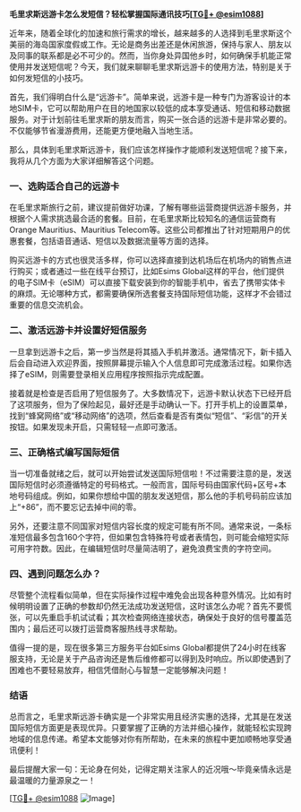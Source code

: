**毛里求斯远游卡怎么发短信？轻松掌握国际通讯技巧[[TG💪+ @esim1088](https://t.me/s/esim1088)]**

近年来，随着全球化的加速和旅行需求的增长，越来越多的人选择到毛里求斯这个美丽的海岛国家度假或工作。无论是商务出差还是休闲旅游，保持与家人、朋友以及同事的联系都是必不可少的。然而，当你身处异国他乡时，如何确保手机能正常使用并发送短信呢？今天，我们就来聊聊毛里求斯远游卡的使用方法，特别是关于如何发短信的小技巧。

首先，我们得明白什么是“远游卡”。简单来说，远游卡是一种专门为游客设计的本地SIM卡，它可以帮助用户在目的地国家以较低的成本享受通话、短信和移动数据服务。对于计划前往毛里求斯的朋友而言，购买一张合适的远游卡是非常必要的。不仅能够节省漫游费用，还能更方便地融入当地生活。

那么，具体到毛里求斯远游卡，我们应该怎样操作才能顺利发送短信呢？接下来，我将从几个方面为大家详细解答这个问题。

### 一、选购适合自己的远游卡

在毛里求斯旅行之前，建议提前做好功课，了解有哪些运营商提供远游卡服务，并根据个人需求挑选最合适的套餐。目前，在毛里求斯比较知名的通信运营商有Orange Mauritius、Mauritius Telecom等。这些公司都推出了针对短期用户的优惠套餐，包括语音通话、短信以及数据流量等方面的选择。

购买远游卡的方式也很灵活多样，你可以选择直接到达机场后在机场内的销售点进行购买；或者通过一些在线平台预订，比如Esims Global这样的平台，他们提供的电子SIM卡（eSIM）可以直接下载安装到你的智能手机中，省去了携带实体卡的麻烦。无论哪种方式，都需要确保所选套餐支持国际短信功能，这样才不会错过重要的信息交流机会。

### 二、激活远游卡并设置好短信服务

一旦拿到远游卡之后，第一步当然是将其插入手机并激活。通常情况下，新卡插入后会自动进入欢迎界面，按照屏幕提示输入个人信息即可完成激活过程。如果你选择了eSIM，则需要登录相关应用程序按照指示完成配置。

接着就是检查是否启用了短信服务了。大多数情况下，远游卡默认状态下已经开启了这项服务，但为了保险起见，最好还是手动确认一下。打开手机上的设置菜单，找到“蜂窝网络”或“移动网络”的选项，然后查看是否有类似“短信”、“彩信”的开关按钮。如果发现未开启，只需轻轻一点即可激活。

### 三、正确格式编写国际短信

当一切准备就绪之后，就可以开始尝试发送国际短信啦！不过需要注意的是，发送国际短信时必须遵循特定的号码格式。一般而言，国际号码由国家代码+区号+本地号码组成。例如，如果你想给中国的朋友发送短信，那么他的手机号码前应该加上“+86”，而不要忘记去掉中间的零。

另外，还要注意不同国家对短信内容长度的规定可能有所不同。通常来说，一条标准短信最多包含160个字符，但如果包含特殊符号或者表情包，则可能会缩短实际可用字符数。因此，在编辑短信时尽量简洁明了，避免浪费宝贵的字符空间。

### 四、遇到问题怎么办？

尽管整个流程看似简单，但在实际操作过程中难免会出现各种意外情况。比如有时候明明设置了正确的参数却仍然无法成功发送短信，这时该怎么办呢？首先不要慌张，可以先重启手机试试看；其次检查网络连接状态，确保处于良好的信号覆盖范围内；最后还可以拨打运营商客服热线寻求帮助。

值得一提的是，现在很多第三方服务平台如Esims Global都提供了24小时在线客服支持，无论是关于产品咨询还是售后维修都可以得到及时响应。所以即使遇到了困难也不要轻易放弃，相信凭借耐心与智慧一定能够解决问题！

### 结语

总而言之，毛里求斯远游卡确实是一个非常实用且经济实惠的选择，尤其是在发送国际短信方面更是表现优异。只要掌握了正确的方法并细心操作，就能轻松实现跨地域的信息传递。希望本文能够对你有所帮助，在未来的旅程中更加顺畅地享受通讯便利！

最后提醒大家一句：无论身在何处，记得定期关注家人的近况哦～毕竟亲情永远是最温暖的力量源泉之一！

[[TG💪+ @esim1088](https://t.me/s/esim1088) ![Image](https://i.postimg.cc/4NQfJmqS/Snipaste-2025-05-13-00-14-12.png)]